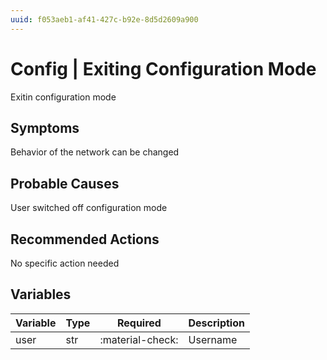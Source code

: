 ```yaml
---
uuid: f053aeb1-af41-427c-b92e-8d5d2609a900
---
```

# Config | Exiting Configuration Mode

Exitin configuration mode

## Symptoms

Behavior of the network can be changed

## Probable Causes

User switched off configuration mode

## Recommended Actions

No specific action needed

## Variables

Variable | Type | Required | Description
--- | --- | --- | ---
user | str | :material-check: | Username
